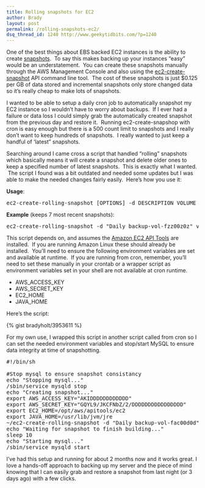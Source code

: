 ```yaml
---
title: Rolling snapshots for EC2
author: Brady
layout: post
permalink: /rolling-snapshots-ec2/
dsq_thread_id: 1240 http://www.geekytidbits.com/?p=1240
---
```

One of the best things about EBS backed EC2 instances is the ability to create <a href="http://docs.amazonwebservices.com/AWSEC2/latest/UserGuide/ebs-creating-snapshot.html" target="_blank">snapshots</a>.  To say this makes backing up your instances &#8220;easy&#8221; would be an understatement.  You can create these snapshots manually through the AWS Management Console and also using the <a href="http://docs.amazonwebservices.com/AWSEC2/latest/CommandLineReference/ApiReference-cmd-CreateSnapshot.html" target="_blank">ec2-create-snapshot</a> API command line tool.  The cost of these snapshots is just $0.125 per GB of data stored and incremental snapshots only store changed data so it&#8217;s really cheap to make lots of snapshots.

I wanted to be able to setup a daily cron job to automatically snapshot my EC2 instance so I wouldn&#8217;t have to worry about backups.  If I ever had a failure or data loss I could simply grab the automatically created snapshot from the previous day and restore it.  Running ec2-create-snapshop with cron is easy enough but there is a 500 count limit to snapshots and I really don&#8217;t want to keep hundreds of snapshots.  I really wanted to just keep a handful of &#8216;latest&#8221; snapshots.

Searching around I came cross a script that handled &#8220;rolling&#8221; snapshots which basically means it will create a snapshot and delete older ones to keep a specified number of latest snapshots.  This is exactly what I wanted.  The script I found was a bit outdated and needed some updates but I was able to make the needed changes fairly easily.  Here&#8217;s how you use it:

**Usage**:

<pre class="brush:text;">ec2-create-rolling-snapshot [OPTIONS] -d DESCRIPTION VOLUME MAX_SNAPSHOTS</pre>

**Example** (keeps 7 most recent snapshots):

<pre class="brush:text;">ec2-create-rolling-snapshot -d "Daily backup-vol-fzz00z0z" vol-fzz00z0z 7</pre>

This script depends on, and assumes the <a href="http://aws.amazon.com/developertools/351" target="_blank">Amazon EC2 API Tools</a> are installed.  If you are running Amazon Linux these should already be installed.  You&#8217;ll need to ensure the following environment variables are set and available at runtime.  If you are running from cron, remember, you&#8217;ll need to set these manually in your crontab or a wrapper script as environment variables set in your shell are not available at cron runtime.

  * AWS\_ACCESS\_KEY
  * AWS\_SECRET\_KEY
  * EC2_HOME
  * JAVA_HOME

Here&#8217;s the script:

{% gist bradyholt/3953611 %}

For my own use, I wrapped this script in another script called from cron so I can set the needed environment variables and stop/start MySQL to ensure data integrity at time of snapshotting.

<pre class="brush:bash;">#!/bin/sh

#Stop mysql to ensure snapshot consistancy
echo "Stopping mysql..."
/sbin/service mysqld stop
echo "Creating snapshot..."
export AWS_ACCESS_KEY="AKIDDDDDDDDDDDD"
export AWS_SECRET_KEY="GQYL9/JKCFNbZ/2/DDDDDDDDDDDDDDDD"
export EC2_HOME=/opt/aws/apitools/ec2
export JAVA_HOME=/usr/lib/jvm/jre
~/ec2-create-rolling-snapshot -d "Daily backup-vol-fac00d0d" vol-fac00d0d 7
echo "Waiting for snapshot to finish building..."
sleep 10
echo "Starting mysql..."
/sbin/service mysqld start
</pre>

I&#8217;ve had this setup and running for about 2 months now and it works great. I love a hands-off approach to backing up my server and the piece of mind knowing that I can easily grab and restore a snapshot from last night (or 3 days ago) with a few clicks.
